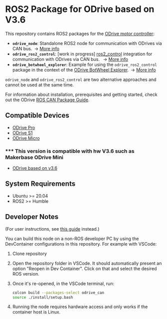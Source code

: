 # ROS2 Package for ODrive based on V3.6

This repository contains ROS2 packages for the [ODrive motor controller](https://odriverobotics.com):

- **`odrive_node`**: Standalone ROS2 node for communication with ODrives via CAN bus. → [More info](odrive_node/README.md)
- **`odrive_ros2_control`**: [work in progress] [ros2_control](https://control.ros.org/master/index.html) integration for communication with ODrives via CAN bus.
   → [More info](odrive_ros2_control/README.md)
- **`odrive_botwheel_explorer`**: Example for using the `odrive_ros2_control` package in the context of the [ODrive BotWheel Explorer](https://shop.odriverobotics.com/products/botwheel-explorer). → [More info](odrive_botwheel_explorer/README.md)

`odrive_node` and `odrive_ros2_control` are two alternative approaches and cannot be used at the same time.

For information about installation, prerequisites and getting started, check out the ODrive [ROS CAN Package Guide](https://docs.odriverobotics.com/v/latest/guides/ros-package.html).

## Compatible Devices

- [ODrive Pro](https://shop.odriverobotics.com/products/odrive-pro)
- [ODrive S1](https://shop.odriverobotics.com/products/odrive-s1)
- [ODrive Micro](https://shop.odriverobotics.com/products/odrive-micro)


### *** This version is compatible with hw V3.6 such as Makerbase ODrive Mini 
- [ODrive based on v3.6](https://makerbase3d.com/product/makerbase-xdrive-mini-high-precision-brushless-servo-motor-controller-based-on-odrive3-6-with-as5047p-on-board/?srsltid=AfmBOoqylqYM21WR1u-SFcprBAYoIpf_EgLq3mZdKARryWxgIwfI8lcZ)

## System Requirements

- Ubuntu >= 20.04
- ROS2 >= Humble

## Developer Notes

(For user instructions, see [this guide](https://docs.odriverobotics.com/v/latest/guides/ros-package.html) instead.)

You can build this node on a non-ROS developer PC by using the DevContainer configurations in this repository. For example with VSCode:

1. Clone repository
2. Open the repository folder in VSCode. It should automatically present an option "Reopen in Dev Container". Click on that and select the desired ROS version.
3. Once it's re-opened, in the VSCode terminal, run:

   ```bash
   colcon build --packages-select odrive_can
   source ./install/setup.bash
   ```

4. Running the node requires hardware access and only works if the container host is Linux.
